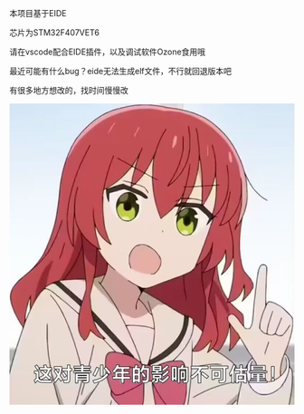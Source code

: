 本项目基于EIDE

芯片为STM32F407VET6









请在vscode配合EIDE插件，以及调试软件Ozone食用哦

最近可能有什么bug？eide无法生成elf文件，不行就回退版本吧

有很多地方想改的，找时间慢慢改



![image](https://github.com/KAZUHA12441/OmniWheel_Infantry/blob/main/17f54e42ad4bd113ad92cff51fafa40f4afb0578.jpg)
